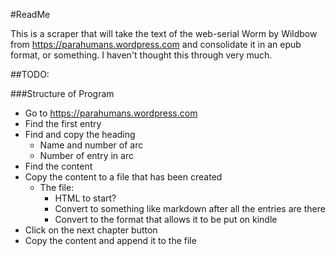 #ReadMe

This is a scraper that will take the text of the web-serial Worm by Wildbow from https://parahumans.wordpress.com and consolidate it in an epub format, or something. I haven't thought this through very much.

##TODO:

###Structure of Program

- Go to https://parahumans.wordpress.com
- Find the first entry
- Find and copy the heading
	- Name and number of arc
	- Number of entry in arc
- Find the content
- Copy the content to a file that has been created
	- The file:
		- HTML to start?
		- Convert to something like markdown after all the entries are there
		- Convert to the format that allows it to be put on kindle
- Click on the next chapter button
- Copy the content and append it to the file